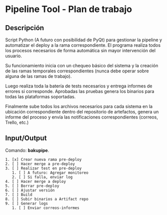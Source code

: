 Pipeline Tool - Plan de trabajo
===============================

## Descripción

Script Python (A futuro con posibilidad de PyQt) para gestionar la pipeline y
automatizar el deploy a la rama correspondiente. El programa realiza todos los
procesos necesarios de forma automática sin mayor intervención del usuario.

Su funcionamiento inicia con un chequeo básico del sistema y la creación de las
ramas temporales correspondientes (nunca debe operar sobre alguna de las ramas
de trabajo).

Luego realiza toda la batería de tests necesarios y entrega informes de errores
si corresponde. Aprobadas las pruebas genera los binarios para todas las
plataformas soportadas.

Finalmente sube todos los archivos necesarios para cada sistema en la ubicación
correspondiente dentro del repositorio de artefactos, genera un informe del
proceso y envía las notificaciones correspondientes (correos, Trello, etc.)

## Input/Output

Comando: **bakupipe**.

    1. [x] Crear nueva rama pre-deploy
    2. [ ] Hacer merge a pre-deploy
    3. [ ] Realizar test en pre-deploy
       1. [ ] A futuro: Agregar monitoreo
       2. [ ] Si falla, enviar log
    4. [ ] Hacer merge a deploy
    5. [ ] Borrar pre-deploy
    6. [ ] Ajustar versión
    7. [ ] Build
    8. [ ] Subir binarios a Artifact repo
    9. [ ] Generar logs
       1. [ ] Enviar correos-informes

